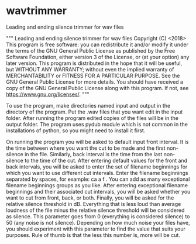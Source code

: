 # wavtrimmer
Leading and ending silence trimmer for wav files

"""
    Leading and ending silence trimmer for wav files 
    Copyright (C) <2018>  <Boris Stupovski>
    This program is free software: you can redistribute it and/or modify
    it under the terms of the GNU General Public License as published by
    the Free Software Foundation, either version 3 of the License, or
    (at your option) any later version.
    This program is distributed in the hope that it will be useful,
    but WITHOUT ANY WARRANTY; without even the implied warranty of
    MERCHANTABILITY or FITNESS FOR A PARTICULAR PURPOSE.  See the
    GNU General Public License for more details.
    You should have received a copy of the GNU General Public License
    along with this program.  If not, see <https://www.gnu.org/licenses/>.
"""

To use the program, make directories named input and output in the directory of the program. 
Put the .wav files that you want edit in the input folder. After running the program edited 
copies of the files will be in the output folder. The program uses pydub module which is not 
common in the installations of python, so you might need to install it first.

On running the program you will be asked to default input front interval. It is the time 
between where you want the cut to be made and the first non-silence in the file. Similarly, 
back interval is the time from the last non-silence to the time of the cut. After entering
default values for the front and back intervals, you will be asked to enter the set of 
filename beginnings for which you want to use different cut intervals. Enter the filename
beginnings separated by spaces, for example: ca a f <enter>. You can add as many exceptional 
filename beginnings groups as you like. After entering exceptional filename beginnings and 
their associated cut intervals, you will be asked whether you want to cut from front, back, 
or both. Finally, you will be asked for the relative silence threshold in dB. Everything 
that is less loud than average loudness of the file minus the relative silence threshold
will be considered as silence. This parameter goes from 0 (everything is considered silence) 
to 50 (any noise is not silence). Depending on how much noise your files have, you should 
experiment with this parameter to find the value that suits your purposes. Rule of thumb is 
that the less this number is, more will be cut.  
